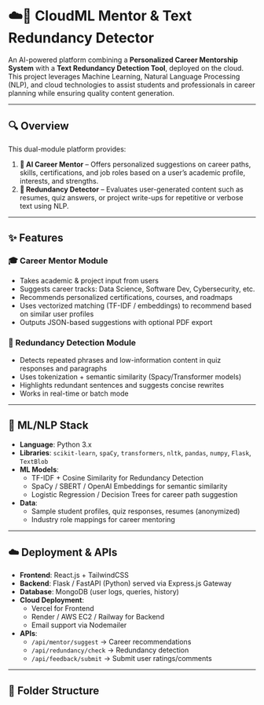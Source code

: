 # ☁️🤖 CloudML Mentor & Text Redundancy Detector

An AI-powered platform combining a **Personalized Career Mentorship System** with a **Text Redundancy Detection Tool**, deployed on the cloud. This project leverages Machine Learning, Natural Language Processing (NLP), and cloud technologies to assist students and professionals in career planning while ensuring quality content generation.

---

## 🔍 Overview

This dual-module platform provides:
1. **🎯 AI Career Mentor** – Offers personalized suggestions on career paths, skills, certifications, and job roles based on a user’s academic profile, interests, and strengths.
2. **📝 Redundancy Detector** – Evaluates user-generated content such as resumes, quiz answers, or project write-ups for repetitive or verbose text using NLP.

---

## ✨ Features

### 🎓 Career Mentor Module
- Takes academic & project input from users
- Suggests career tracks: Data Science, Software Dev, Cybersecurity, etc.
- Recommends personalized certifications, courses, and roadmaps
- Uses vectorized matching (TF-IDF / embeddings) to recommend based on similar user profiles
- Outputs JSON-based suggestions with optional PDF export

### 🔁 Redundancy Detection Module
- Detects repeated phrases and low-information content in quiz responses and paragraphs
- Uses tokenization + semantic similarity (Spacy/Transformer models)
- Highlights redundant sentences and suggests concise rewrites
- Works in real-time or batch mode

---

## 🧠 ML/NLP Stack

- **Language**: Python 3.x
- **Libraries**: `scikit-learn`, `spaCy`, `transformers`, `nltk`, `pandas`, `numpy`, `Flask`, `TextBlob`
- **ML Models**:
  - TF-IDF + Cosine Similarity for Redundancy Detection
  - SpaCy / SBERT / OpenAI Embeddings for semantic similarity
  - Logistic Regression / Decision Trees for career path suggestion
- **Data**:
  - Sample student profiles, quiz responses, resumes (anonymized)
  - Industry role mappings for career mentoring

---

## ☁️ Deployment & APIs

- **Frontend**: React.js + TailwindCSS
- **Backend**: Flask / FastAPI (Python) served via Express.js Gateway
- **Database**: MongoDB (user logs, queries, history)
- **Cloud Deployment**: 
  - Vercel for Frontend
  - Render / AWS EC2 / Railway for Backend
  - Email support via Nodemailer
- **APIs**:
  - `/api/mentor/suggest` → Career recommendations
  - `/api/redundancy/check` → Redundancy detection
  - `/api/feedback/submit` → Submit user ratings/comments

---

## 📁 Folder Structure

